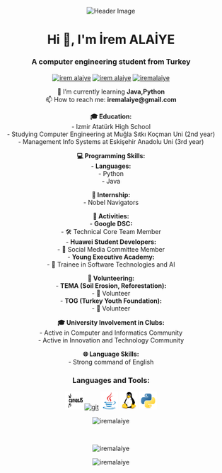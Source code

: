 
<p align="center">
  <img src="https://i.pinimg.com/564x/82/4a/a9/824aa9e748af35d3d5091d03e8049acc.jpg" alt="Header Image" width="20%"/>
</p>

<h1 align="center">Hi 👋, I'm İrem ALAİYE</h1>
<h3 align="center">A computer engineering student from Turkey</h3>

<p align="center">
  <a href="https://www.linkedin.com/in/irem-alaiye-588785221/" target="blank"><img align="center" src="https://raw.githubusercontent.com/rahuldkjain/github-profile-readme-generator/master/src/images/icons/Social/linked-in-alt.svg" alt="irem alaiye" height="30" width="40" /></a>
  <a href="https://www.facebook.com/profile.php?id=100012908415173" target="blank"><img align="center" src="https://raw.githubusercontent.com/rahuldkjain/github-profile-readme-generator/master/src/images/icons/Social/facebook.svg" alt="irem alaiye" height="30" width="40" /></a>
  <a href="https://www.instagram.com/iremalaiye/" target="blank"><img align="center" src="https://raw.githubusercontent.com/rahuldkjain/github-profile-readme-generator/master/src/images/icons/Social/instagram.svg" alt="iremalaiye" height="30" width="40" /></a>
</p>

<p align="center">
  🌱 I’m currently learning <strong>Java,Python</strong><br>
  📫 How to reach me: <strong>iremalaiye@gmail.com</strong><br>
</p>

<p align="center">  
  <strong>🎓 Education:</strong><br>
  - Izmir Atatürk High School<br>
  - Studying Computer Engineering at Muğla Sıtkı Koçman Uni (2nd year)<br>
  - Management Info Systems at Eskişehir Anadolu Uni (3rd year)
</p>

<p align="center">
  <strong>💻 Programming Skills:</strong><br>
  - <strong>Languages:</strong><br>
    - Python<br>
    - Java
</p>

<p align="center">
  <strong>💼 Internship:</strong><br>
  - Nobel Navigators
</p>

<p align="center">
  <strong>🚀 Activities:</strong><br>
  - <strong>Google DSC:</strong><br>
    - 🛠 Technical Core Team Member<br>
  - <strong>Huawei Student Developers:</strong><br>
    - 📱 Social Media Committee Member<br>
  - <strong>Young Executive Academy:</strong><br>
    - 🚀 Trainee in Software Technologies and AI
</p>

<p align="center">
  <strong>🌱 Volunteering:</strong><br>
  - <strong>TEMA (Soil Erosion, Reforestation):</strong><br>
    - 🌱 Volunteer<br>
  - <strong>TOG (Turkey Youth Foundation):</strong><br>
    - 🤝 Volunteer
</p>

<p align="center">
  <strong>🎓 University Involvement in Clubs:</strong><br>
  - Active in Computer and Informatics Community<br>
  - Active in Innovation and Technology Community
</p>

<p align="center">
  <strong>🌐 Language Skills:</strong><br>
  - Strong command of English
</p>

<h3 align="center">Languages and Tools:</h3>
<p align="center">
  <a href="https://canvasjs.com" target="_blank" rel="noreferrer"><img src="https://raw.githubusercontent.com/Hardik0307/Hardik0307/master/assets/canvasjs-charts.svg" alt="canvasjs" width="40" height="40"/></a>
  <a href="https://git-scm.com/" target="_blank" rel="noreferrer"><img src="https://www.vectorlogo.zone/logos/git-scm/git-scm-icon.svg" alt="git" width="40" height="40"/></a>
  <a href="https://www.java.com" target="_blank" rel="noreferrer"><img src="https://raw.githubusercontent.com/devicons/devicon/master/icons/java/java-original.svg" alt="java" width="40" height="40"/></a>
  <a href="https://www.linux.org/" target="_blank" rel="noreferrer"><img src="https://raw.githubusercontent.com/devicons/devicon/master/icons/linux/linux-original.svg" alt="linux" width="40" height="40"/></a>
  <a href="https://www.python.org" target="_blank" rel="noreferrer"><img src="https://raw.githubusercontent.com/devicons/devicon/master/icons/python/python-original.svg" alt="python" width="40" height="40"/></a>
</p>

<p align="center"><img src="https://github-readme-stats.vercel.app/api/top-langs?username=iremalaiye&show_icons=true&locale=en&layout=compact" alt="iremalaiye" /></p>

<p align="center">&nbsp;</p>
<p align="center"><img src="https://github-readme-stats.vercel.app/api?username=iremalaiye&show_icons=true&locale=en" alt="iremalaiye" /></p>

<p align="center"><img src="https://github-readme-streak-stats.herokuapp.com/?user=iremalaiye&" alt="iremalaiye" /></p>
